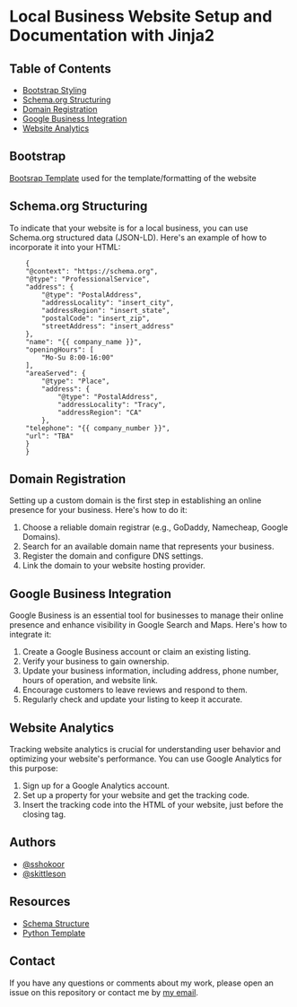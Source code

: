 # Local Business Website Setup and Documentation with Jinja2

## Table of Contents

- [Bootstrap Styling](#bootstrap-styling)
- [Schema.org Structuring](#schema-structure)
- [Domain Registration](#domain-registration)
- [Google Business Integration](#google-business-integration)
- [Website Analytics](#website-analytics)

## Bootstrap 
[Bootsrap Template](https://getbootstrap.com/docs/5.3/examples/album/) used for the template/formatting of the website 

## Schema.org Structuring

To indicate that your website is for a local business, you can use Schema.org structured data (JSON-LD). Here's an example of how to incorporate it into your HTML:
 
```<script type="application/ld+json">
    {
    "@context": "https://schema.org",
    "@type": "ProfessionalService",
    "address": {
        "@type": "PostalAddress",
        "addressLocality": "insert_city",
        "addressRegion": "insert_state",
        "postalCode": "insert_zip",
        "streetAddress": "insert_address"
    },
    "name": "{{ company_name }}",
    "openingHours": [
        "Mo-Su 8:00-16:00"
    ],
    "areaServed": {
        "@type": "Place",
        "address": {
            "@type": "PostalAddress",
            "addressLocality": "Tracy",
            "addressRegion": "CA"
        },
    "telephone": "{{ company_number }}",
    "url": "TBA"
    }
    }
```
## Domain Registration

Setting up a custom domain is the first step in establishing an online presence for your business. Here's how to do it:

1. Choose a reliable domain registrar (e.g., GoDaddy, Namecheap, Google Domains).
2. Search for an available domain name that represents your business.
3. Register the domain and configure DNS settings.
4. Link the domain to your website hosting provider.

## Google Business Integration

Google Business is an essential tool for businesses to manage their online presence and enhance visibility in Google Search and Maps. Here's how to integrate it:

1. Create a Google Business account or claim an existing listing.
2. Verify your business to gain ownership.
3. Update your business information, including address, phone number, hours of operation, and website link.
4. Encourage customers to leave reviews and respond to them.
5. Regularly check and update your listing to keep it accurate.

## Website Analytics

Tracking website analytics is crucial for understanding user behavior and optimizing your website's performance. You can use Google Analytics for this purpose:

1. Sign up for a Google Analytics account.
2. Set up a property for your website and get the tracking code.
3. Insert the tracking code into the HTML of your website, just before the closing </body> tag.

## Authors

- [@sshokoor](https://www.github.com/sshokoor)
- [@skittleson](https://github.com/skittleson)

## Resources

- [Schema Structure](https://schema.org/LocalBusiness)
- [Python Template](https://zetcode.com/python/jinja/)

## Contact
If you have any questions or comments about my work, please open an issue on this repository or contact me by [my email](sarahshokoor@gmail.com).